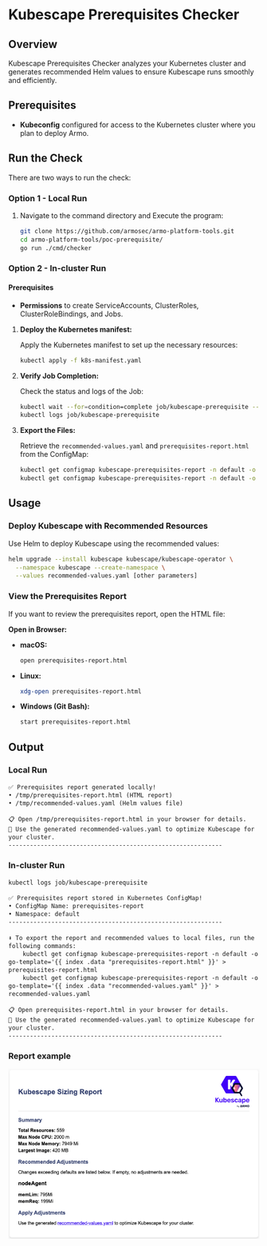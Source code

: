 # Kubescape Prerequisites Checker

## Overview

Kubescape Prerequisites Checker analyzes your Kubernetes cluster and generates recommended Helm values to ensure Kubescape runs smoothly and efficiently.

## Prerequisites

- **Kubeconfig** configured for access to the Kubernetes cluster where you plan to deploy Armo.

## Run the Check

There are two ways to run the check:

### Option 1 - Local Run

1. Navigate to the command directory and Execute the program:
   ```sh
   git clone https://github.com/armosec/armo-platform-tools.git
   cd armo-platform-tools/poc-prerequisite/
   go run ./cmd/checker
   ```

### Option 2 - In-cluster Run

#### Prerequisites

- **Permissions** to create ServiceAccounts, ClusterRoles, ClusterRoleBindings, and Jobs.

1. **Deploy the Kubernetes manifest:**

   Apply the Kubernetes manifest to set up the necessary resources:

   ```sh
   kubectl apply -f k8s-manifest.yaml
   ```

2. **Verify Job Completion:**

   Check the status and logs of the Job:

   ```sh
   kubectl wait --for=condition=complete job/kubescape-prerequisite --timeout=60s
   kubectl logs job/kubescape-prerequisite
   ```

3. **Export the Files:**

   Retrieve the `recommended-values.yaml` and `prerequisites-report.html` from the ConfigMap:

   ```sh
   kubectl get configmap kubescape-prerequisites-report -n default -o go-template='{{ index .data "recommended-values.yaml" }}' > recommended-values.yaml
   kubectl get configmap kubescape-prerequisites-report -n default -o go-template='{{ index .data "prerequisites-report.html" }}' > prerequisites-report.html
   ```

## Usage

### Deploy Kubescape with Recommended Resources

Use Helm to deploy Kubescape using the recommended values:

```sh
helm upgrade --install kubescape kubescape/kubescape-operator \
  --namespace kubescape --create-namespace \
  --values recommended-values.yaml [other parameters]
```

### View the Prerequisites Report

If you want to review the prerequisites report, open the HTML file:

**Open in Browser:**

- **macOS:**
    ```sh
    open prerequisites-report.html
    ```
- **Linux:**
    ```sh
    xdg-open prerequisites-report.html
    ```
- **Windows (Git Bash):**
    ```sh
    start prerequisites-report.html
    ```

## Output
### Local Run
```------------------------------------------------------------
✅ Prerequisites report generated locally!
• /tmp/prerequisites-report.html (HTML report)
• /tmp/recommended-values.yaml (Helm values file)

📋 Open /tmp/prerequisites-report.html in your browser for details.
🚀 Use the generated recommended-values.yaml to optimize Kubescape for your cluster.
------------------------------------------------------------
```


### In-cluster Run
```sh
kubectl logs job/kubescape-prerequisite
```
```------------------------------------------------------------
✅ Prerequisites report stored in Kubernetes ConfigMap!
• ConfigMap Name: prerequisites-report
• Namespace: default
------------------------------------------------------------

⬇️ To export the report and recommended values to local files, run the following commands:
    kubectl get configmap kubescape-prerequisites-report -n default -o go-template='{{ index .data "prerequisites-report.html" }}' > prerequisites-report.html
    kubectl get configmap kubescape-prerequisites-report -n default -o go-template='{{ index .data "recommended-values.yaml" }}' > recommended-values.yaml

📋 Open prerequisites-report.html in your browser for details.
🚀 Use the generated recommended-values.yaml to optimize Kubescape for your cluster.
------------------------------------------------------------
```

### Report example
![alt text](Report-example.png)